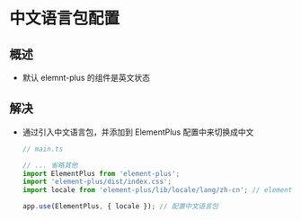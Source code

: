 # 中文语言包配置

## 概述

+ 默认 elemnt-plus 的组件是英文状态

## 解决

+ 通过引入中文语言包，并添加到 ElementPlus 配置中来切换成中文

    ```js
    // main.ts

    // ... 省略其他
    import ElementPlus from 'element-plus';
    import 'element-plus/dist/index.css';
    import locale from 'element-plus/lib/locale/lang/zh-cn'; // element-plus 中文语言包

    app.use(ElementPlus, { locale }); // 配置中文语言包
    ```

